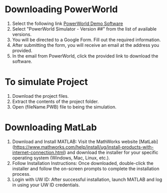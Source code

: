 # Downloading PowerWorld 
1) Select the following link [PowerWorld Demo Software](https://www.powerworld.com/download-purchase/demo-software)
2) Select "PowerWorld Simulator - Version ##" from the list of available versions.
3) You will be directed to a Google Form. Fill out the required information.
4) After submitting the form, you will receive an email at the address you provided.
5) In the email from PowerWorld, click the provided link to download the software.

# To simulate Project 
1) Download the project files.
2) Extract the contents of the project folder.
3) Open (fileName.PWB) file to being the simulation.

# Downloading MatLab 
1) Download and Install MATLAB: Visit the MathWorks website [MatLab] (https://www.mathworks.com/help/install/ug/install-products-with-internet-connection.html) and download the installer for your specific operating system (Windows, Mac, Linux, etc.).
2) Follow Installation Instructions: Once downloaded, double-click the installer and follow the on-screen prompts to complete the installation process.
3) Login with UW ID: After successful installation, launch MATLAB and log in using your UW ID credentials.
